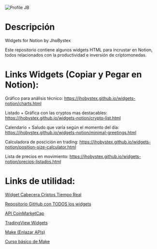 ![Profile JB](https://i.ibb.co/3vqdw8g/Crypto-Punk-lloro50.png)
# Descripción
Widgets for Notion by JhoBystex

Este repositorio contiene algunos widgets HTML para incrustar en Notion, todos relacionados con la productividad e inversión de criptomonedas.

# Links Widgets (Copiar y Pegar en Notion):

Gráfico para análisis técnico:
https://jhobystex.github.io/widgets-notion/charts.html

Listado + Gráfica con las cryptos mas destacables:
https://jhobystex.github.io/widgets-notion/crypto-list.html

Calendario + Saludo que varía según el momento del día:
https://jhobystex.github.io/widgets-notion/minimal-greetings.html

Calculadora de poscición en trading:
https://jhobystex.github.io/widgets-notion/position-size-calculator.html

Lista de precios en movimiento:
https://jhobystex.github.io/widgets-notion/precios-listados.html

# Links de utilidad:

[Widget Cabecera Criptos Tiempo Real](https://coinmarketcap.com/widget/price-marquee/)

[Repositorio GitHub con TODOS los widgets](https://github.com/JhoBystex/widgets-notion)

[API CoinMarketCap](https://pro.coinmarketcap.com/account)

[TradingView Widgets](https://www.tradingview.com/widget/)

[Make (Enlazar APIs)](https://www.make.com)

[Curso básico de Make](https://www.youtube.com/playlist?list=PLiui5Y0bujgjw2FZVv8VJ_B1Ruek13385)

